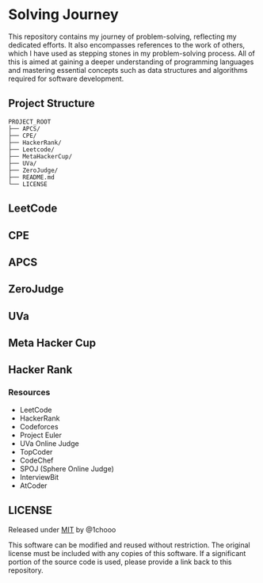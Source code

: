 # Solving Journey

This repository contains my journey of problem-solving, reflecting my dedicated efforts. It also encompasses references to the work of others, which I have used as stepping stones in my problem-solving process. All of this is aimed at gaining a deeper understanding of programming languages and mastering essential concepts such as data structures and algorithms required for software development.

## Project Structure
```
PROJECT_ROOT
├── APCS/
├── CPE/
├── HackerRank/
├── Leetcode/
├── MetaHackerCup/
├── UVa/
├── ZeroJudge/
├── README.md
└── LICENSE
```


## LeetCode

## CPE

## APCS

## ZeroJudge

## UVa

## Meta Hacker Cup

## Hacker Rank


### Resources
* LeetCode
* HackerRank
* Codeforces
* Project Euler
* UVa Online Judge
* TopCoder
* CodeChef
* SPOJ (Sphere Online Judge)
* InterviewBit
* AtCoder

## LICENSE

Released under [MIT](./LICENSE) by @1chooo

This software can be modified and reused without restriction. The original license must be included with any copies of this software. If a significant portion of the source code is used, please provide a link back to this repository.